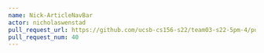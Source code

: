 ```yaml
---
name: Nick-ArticleNavBar
actor: nicholaswenstad
pull_request_url: https://github.com/ucsb-cs156-s22/team03-s22-5pm-4/pull/40
pull_request_num: 40
---
```


